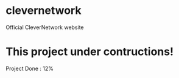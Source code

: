 # clevernetwork
Official CleverNetwork website

# This project under contructions!
Project Done : 12%
